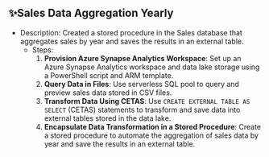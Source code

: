 ## ✨Sales Data Aggregation Yearly 

 - Description: Created a stored procedure in the Sales database that aggregates sales by year and saves the results in an external table.
   - Steps:
     1. **Provision Azure Synapse Analytics Workspace**: Set up an Azure Synapse Analytics workspace and data lake storage using a PowerShell script and ARM template.
     2. **Query Data in Files**: Use serverless SQL pool to query and preview sales data stored in CSV files.
     3. **Transform Data Using CETAS**: Use `CREATE EXTERNAL TABLE AS SELECT` (CETAS) statements to transform and save data into external tables stored in the data lake.
     4. **Encapsulate Data Transformation in a Stored Procedure**: Create a stored procedure to automate the aggregation of sales data by year and save the results in an external table.

